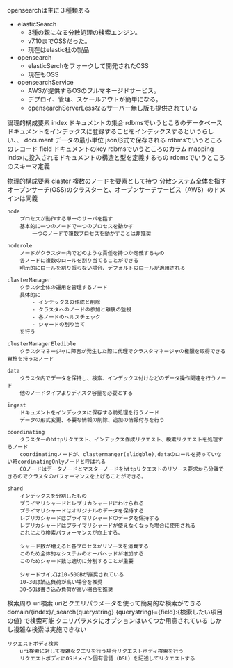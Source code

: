 opensearchは主に３種類ある
- elasticSearch
  - 3種の親になる分散処理の検索エンジン。
  - v7.10までOSSだった。
  - 現在はelastic社の製品
- opensearch
  - elasticSerchをフォークして開発されたOSS
  - 現在もOSS
- opensearchService
  - AWSが提供するOSのフルマネージドサービス。
  - デプロイ、管理、スケールアウトが簡単になる。
  - opensearchServerLessなるサーバー無し版も提供されている

論理的構成要素
    index
        ドキュメントの集合
        rdbmsでいうところのデータベース
        ドキュメントをインデックスに登録することをインデックスするというらしい、、
    document
        データの最小単位
        json形式で保存される
        rdbmsでいうところのレコード
    field
        ドキュメントのkey
        rdbmsでいうところのカラム
    mapping
        indsxに投入されるドキュメントの構造と型を定義するもの
        rdbmsでいうところのスキーマ定義

物理的構成要素
    claster
        複数のノードを要素として持つ
        分散システム全体を指す
        オープンサーチ(OSS)のクラスターと、オープンサーチサービス（AWS）のドメインは同義
    
    node
        プロセスが動作する単一のサーバを指す
        基本的に一つのノードで一つのプロセスを動かす
            一つのノードで複数プロセスを動かすことは非推奨
    
    noderole
        ノードがクラスター内でどのような責任を持つか定義するもの
        各ノードに複数のロールを割り当てることができる
        明示的にロールを割り振らない場合、デフォルトのロールが適用される

    clasterManager
        クラスタ全体の運用を管理するノード
        具体的に
            - インデックスの作成と削除
            - クラスタへのノードの参加と離脱の監視
            - 各ノードのヘルスチェック
            - シャードの割り当て
        を行う
    
    clusterManagerEledible
        クラスタマネージャに障害が発生した際に代理でクラスタマネージャの権限を取得できる資格を持ったノード
    
    data
        クラスタ内でデータを保持し、検索、インデックス付けなどのデータ操作関連を行うノード
        他のノードタイプよりディスク容量を必要とする

    ingest
        ドキュメントをインデックスに保存する前処理を行うノード
        データの形式変更、不要な情報の削除、追加の情報付与を行う

    coordinating
        クラスターのhttpリクエスト、インデックス作成リクエスト、検索リクエストを処理するノード
        coordinatingノードが、clastermanger(elidgble),dataのロールを持っていない時cordinatingOnlyノードと呼ばれる
        COノードはデータノードとマスターノードをhttpリクエストのリソース要求から分離できるのでクラスタのパフォーマンスを上げることができる。

    shard
        インデックスを分割したもの
        プライマリシャードとレプリカシャードにわけられる
        プライマリシャードはオリジナルのデータを保持する
        レプリカシャードはプライマリシャードのデータを保持する
        レプリカシャードはプライマリシャードが使えなくなった場合に使用される
        これにより検索パフォーマンスが向上する。
        
        シャード数が増えると各プロセスがリソースを消費する
        このため全体的なシステムのオーバヘッドが増加する
        このためシャード数は適切に分割することが重要
        
        シャードサイズは10-50GBが推奨されている
        10-30は読込負荷が高い場合を推奨
        30-50は書き込み負荷が高い場合を推奨


検索周り
    uri検索
        uriとクエリパラメータを使って簡易的な検索ができる
        domain/{index}/_search{querystring}
        {querystring}={field}:{検索したい項目の値}
        で検索可能
        クエリパラメタにオプションはいくつか用意されている
        しかし複雑な検索は実施できない

    リクエストボディ検索
        uri検索に対して複雑なクエリを行う場合リクエストボディ検索を行う
        リクエストボディにOSドメイン固有言語（DSL）を記述してリクエストする
        